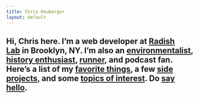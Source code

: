 ```yaml
---
title: Chris Heuberger
layout: default
---
```


<div class="main-content">

  <section class="home-intro">
    <h1 class="home-intro-text">Hi, Chris here. I&#8217;m a web developer at <a class="home-intro-link" href="https://www.radishlab.com" target="_blank" rel="noopener">Radish Lab</a>&nbsp;in Brooklyn, NY. I&#8217;m also an <a class="home-intro-link" href="https://renewableheatnow.org" target="_blank" rel="noopener">environmentalist</a>, <a class="home-intro-link" href="https://www.bushwickbrewingtour.com" target="_blank" rel="noopener">history enthusiast</a>, <a class="home-intro-link" href="/rrbc" target="_blank" rel="noopener">runner</a>, and podcast fan. Here&#8217;s a list of my <a class="home-intro-link" href="/favorite-things">favorite things</a>, a few <a class="home-intro-link" href="/side-projects">side projects</a>, and some <a class="home-intro-link" href="/talks">topics of interest</a>. Do <a class="home-intro-link" href="mailto:chrisheuberg@gmail.com" target="_blank" rel="noopener" title="chrisheuberg@gmail.com">say hello</a>.</h1>
  </section>
</div>
